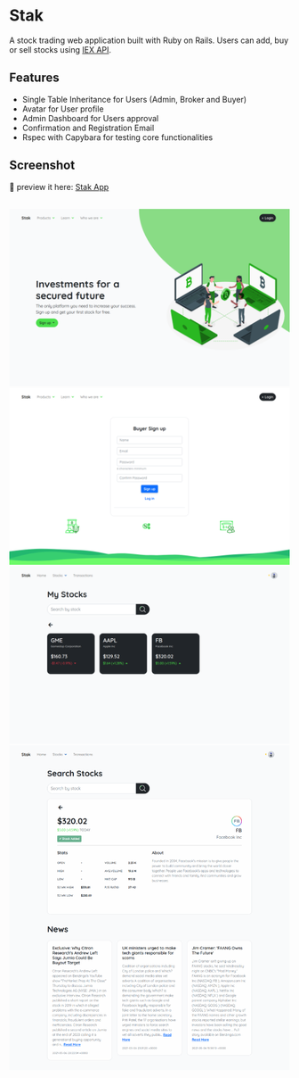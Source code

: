 # Stak

A stock trading web application built with Ruby on Rails. Users can add, buy or sell stocks using [IEX API](https://iexcloud.io/docs/api/).

## Features
* Single Table Inheritance for Users (Admin, Broker and Buyer)
* Avatar for User profile
* Admin Dashboard for Users approval
* Confirmation and Registration Email
* Rspec with Capybara for testing core functionalities

## Screenshot

💾 preview it here: [Stak App](http://stak-app.herokuapp.com/)

<br>
<img src="https://github.com/lyndoncortez/stak-app/blob/main/app/assets/images/ladning_page.png?raw=true">
<img src="https://github.com/lyndoncortez/stak-app/blob/main/app/assets/images/signup.png?raw=true">
<img src="https://github.com/lyndoncortez/stak-app/blob/main/app/assets/images/show_stocks.png?raw=true">
<img src="https://github.com/lyndoncortez/stak-app/blob/main/app/assets/images/search_stocks.png?raw=true">
